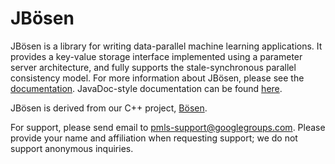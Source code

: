 # JBösen

JBösen is a library for writing data-parallel machine learning applications. It provides a key-value storage interface implemented using a parameter server architecture, and fully supports the stale-synchronous parallel consistency model. For more information about JBösen, please see the [documentation](http://docs.petuum.com/projects/petuum-jbosen). JavaDoc-style documentation can be found [here](http://petuum.github.io/jbosen/javadoc/index.html).

JBösen is derived from our C++ project, [Bösen](https://github.com/petuum/bosen).

For support, please send email to pmls-support@googlegroups.com. Please provide your name and affiliation when requesting support; we do not support anonymous inquiries.
